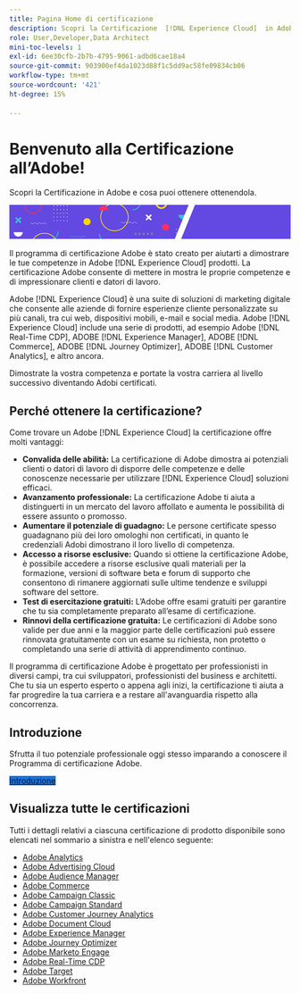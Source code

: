 ```yaml
---
title: Pagina Home di certificazione
description: Scopri la Certificazione  [!DNL Experience Cloud]  in Adobe. Scopri cosa vuol dire ottenere una certificazione.
role: User,Developer,Data Architect
mini-toc-levels: 1
exl-id: 6ee30cfb-2b7b-4795-9061-adbd6cae18a4
source-git-commit: 903900ef4da1023d88f1c5dd9ac58fe09834cb06
workflow-type: tm+mt
source-wordcount: '421'
ht-degree: 15%

---
```


# Benvenuto alla Certificazione all’Adobe!

Scopri la Certificazione in Adobe e cosa puoi ottenere ottenendola.

![Banner](/help/certifications/assets/home_banner_smallwide.png)

Il programma di certificazione Adobe è stato creato per aiutarti a dimostrare le tue competenze in Adobe [!DNL Experience Cloud] prodotti. La certificazione Adobe consente di mettere in mostra le proprie competenze e di impressionare clienti e datori di lavoro.

Adobe [!DNL Experience Cloud] è una suite di soluzioni di marketing digitale che consente alle aziende di fornire esperienze cliente personalizzate su più canali, tra cui web, dispositivi mobili, e-mail e social media. Adobe [!DNL Experience Cloud] include una serie di prodotti, ad esempio Adobe [!DNL Real-Time CDP], ADOBE [!DNL Experience Manager], ADOBE [!DNL Commerce], ADOBE [!DNL Journey Optimizer], ADOBE [!DNL Customer Analytics], e altro ancora.

Dimostrate la vostra competenza e portate la vostra carriera al livello successivo diventando Adobi certificati.


## Perché ottenere la certificazione?

Come trovare un Adobe [!DNL Experience Cloud] la certificazione offre molti vantaggi:

* **Convalida delle abilità:** La certificazione di Adobe dimostra ai potenziali clienti o datori di lavoro di disporre delle competenze e delle conoscenze necessarie per utilizzare [!DNL Experience Cloud] soluzioni efficaci.
* **Avanzamento professionale:** La certificazione Adobe ti aiuta a distinguerti in un mercato del lavoro affollato e aumenta le possibilità di essere assunto o promosso.
* **Aumentare il potenziale di guadagno:** Le persone certificate spesso guadagnano più dei loro omologhi non certificati, in quanto le credenziali Adobi dimostrano il loro livello di competenza.
* **Accesso a risorse esclusive:** Quando si ottiene la certificazione Adobe, è possibile accedere a risorse esclusive quali materiali per la formazione, versioni di software beta e forum di supporto che consentono di rimanere aggiornati sulle ultime tendenze e sviluppi software del settore.
* **Test di esercitazione gratuiti:** L’Adobe offre esami gratuiti per garantire che tu sia completamente preparato all’esame di certificazione.
* **Rinnovi della certificazione gratuita:** Le certificazioni di Adobe sono valide per due anni e la maggior parte delle certificazioni può essere rinnovata gratuitamente con un esame su richiesta, non protetto o completando una serie di attività di apprendimento continuo.

Il programma di certificazione Adobe è progettato per professionisti in diversi campi, tra cui sviluppatori, professionisti del business e architetti. Che tu sia un esperto esperto o appena agli inizi, la certificazione ti aiuta a far progredire la tua carriera e a restare all&#39;avanguardia rispetto alla concorrenza.

## Introduzione

Sfrutta il tuo potenziale professionale oggi stesso imparando a conoscere il Programma di certificazione Adobe.

<a href="https://experienceleague.adobe.com/docs/certification/certification/getting-started.html" target="_blank" class="spectrum-Button spectrum-Button--fill spectrum-Button--accent spectrum-Button--sizeM is-margin-bottom-big-big at-element-click-tracking" style="background-color:#1473E6"><span class="spectrum-Button-label has-no-wrap">Introduzione</span></a>


## Visualizza tutte le certificazioni

Tutti i dettagli relativi a ciascuna certificazione di prodotto disponibile sono elencati nel sommario a sinistra e nell&#39;elenco seguente:

* [Adobe Analytics](/help/certifications/aa/aa-overview.md)
* [Adobe Advertising Cloud](/help/certifications/aac/aac-overview.md)
* [Adobe Audience Manager](/help/certifications/aam/aam-overview.md)
* [Adobe Commerce](/help/certifications/ac/ac-overview.md)
* [Adobe Campaign Classic](/help/certifications/acc/acc-overview.md)
* [Adobe Campaign Standard](/help/certifications/acs/acs-overview.md)
* [Adobe Customer Journey Analytics](/help/certifications/acja/acja-overview.md)
* [Adobe Document Cloud](/help/certifications/adc/adc-overview.md)
* [Adobe Experience Manager](/help/certifications/aem/aem-overview.md)
* [Adobe Journey Optimizer](/help/certifications/ajo/ajo-overview.md)
* [Adobe Marketo Engage](/help/certifications/ame/ame-overview.md)
* [Adobe Real-Time CDP](/help/certifications/rtcdp/rtcdp-overview.md)
* [Adobe Target](/help/certifications/at/at-overview.md)
* [Adobe Workfront](/help/certifications/aw/aw-overview.md)